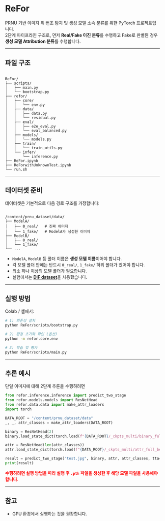# ReFor

PRNU 기반 이미지 위·변조 탐지 및 생성 모델 소속 분류를 위한 PyTorch 프로젝트입니다.  
2단계 파이프라인 구조로, 먼저 **Real/Fake 이진 분류**를 수행하고 Fake로 판별된 경우 **생성 모델 Attribution 분류**를 수행합니다.

---

## 파일 구조

```

ReFor/
├── scripts/
│   ├── main.py
│   └── bootstrap.py
├── refor/
│   ├── core/
│   │   └── env.py
│   ├── data/
│   │   ├── data.py
│   │   └── residual.py
│   ├── eval/
│   │   ├── e2e_eval.py
│   │   └── eval_balanced.py
│   ├── models/
│   │   └── models.py
│   ├── train/
│   │   └── train_utils.py
│   └── infer/
│       └── inference.py
├── ReFor.ipynb
├── ReForwithUnknownTest.ipynb
└── run.sh

```

---

## 데이터셋 준비

데이터셋은 기본적으로 다음 경로 구조를 가정합니다:

```

/content/prnu_dataset/data/
├── ModelA/
│   ├── 0_real/   # 진짜 이미지
│   └── 1_fake/   # ModelA가 생성한 이미지
├── ModelB/
│   ├── 0_real/
│   └── 1_fake/
└── ...

````

- `ModelA`, `ModelB` 등 폴더 이름은 **생성 모델 이름**이어야 합니다.
- 각 모델 폴더 안에는 반드시 `0_real/`, `1_fake/` 하위 폴더가 있어야 합니다.
- 최소 하나 이상의 모델 폴더가 필요합니다.
- 실험에서는 [**DIF dataset**](https://sergo2020.github.io/DIF/)을 사용했습니다.

---

## 실행 방법

Colab / 셸에서:

```bash
# 1) 의존성 설치
python ReFor/scripts/bootstrap.py

# 2) 환경 초기화 확인 (옵션)
python -m refor.core.env

# 3) 학습 및 평가
python ReFor/scripts/main.py
````

---

## 추론 예시

단일 이미지에 대해 2단계 추론을 수행하려면

```python
from refor.inference.inference import predict_two_stage
from refor.models.models import ResNetHead
from refor.data.data import make_attr_loaders
import torch

DATA_ROOT = "/content/prnu_dataset/data"
_, _, attr_classes = make_attr_loaders(DATA_ROOT)

binary = ResNetHead(2)
binary.load_state_dict(torch.load(f"{DATA_ROOT}/_ckpts_multi/binary_full_best.pth"))

attr = ResNetHead(len(attr_classes))
attr.load_state_dict(torch.load(f"{DATA_ROOT}/_ckpts_multi/attr_full_best.pth"))

result = predict_two_stage("test.jpg", binary, attr, attr_classes, tta=True, fake_threshold=0.5)
print(result)
```

<span style="color:red">**수행하려면 실행 방법을 따라 실행 후 `.pth` 파일을 생성한 후 해당 모델 파일을 사용해야 합니다.**</span>

---

## 참고

* GPU 환경에서 실행하는 것을 권장합니다.
